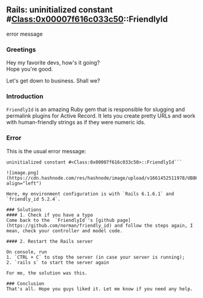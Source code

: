 ## Rails: uninitialized constant #<Class:0x00007f616c033c50>::FriendlyId
error message

### Greetings
Hey my favorite devs, how's it going?<br/>
Hope you're good.<p/>
Let's get down to business. Shall we?

### Introduction
`FriendlyId` is an amazing Ruby gem that is responsible for slugging and permalink plugins for Active Record. It lets you create pretty URLs and work with human-friendly strings as if they were numeric ids.

### Error
This is the usual error message:
```
uninitialized constant #<Class:0x00007f616c033c50>::FriendlyId```

![image.png](https://cdn.hashnode.com/res/hashnode/image/upload/v1661452511978/UB8HfC1fB.png align="left")

Here, my environment configuration is with `Rails 6.1.6.1` and `friendly_id 5.2.4`.

### Solutions
#### 1. Check if you have a typo
Come back to the  `FriendlyId`'s [github page](https://github.com/norman/friendly_id) and follow the steps again, I mean, check your controller and model code.

#### 2. Restart the Rails server

On console, run
1. `CTRL + C` to stop the server (in case your server is running);
2. `rails s` to start the server again

For me, the solution was this.

### Conclusion
That's all. Hope you guys liked it. Let me know if you need any help.
